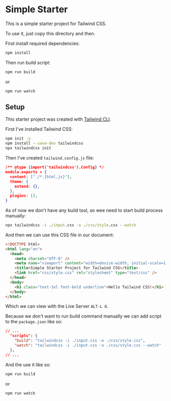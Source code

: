 # Simple Starter

This is a simple starter project for Tailwind CSS.

To use it, just copy this directory and then.

First install required dependencies:

```cmd
npm install
```

Then run build script:

```cmd
npm run build
```

or

```cmd
npm run watch
```

## Setup

This starter project was created with [Tailwind CLI](https://tailwindcss.com/docs/installation).

First I've installed Tailwind CSS:

```cmd
npm init -y
npm install --save-dev tailwindcss
npx tailwindcss init
```

Then I've created `tailwind.config.js` file:

```json
/** @type {import('tailwindcss').Config} */
module.exports = {
  content: ["./*.{html,js}"],
  theme: {
    extend: {},
  },
  plugins: [],
}
```

As of now we don't have any build tool, so wee need to start build process manually:

```cmd
npx tailwindcss -i ./input.css -o ./css/style.css --watch
```

And then we can use this CSS file in our document:

```html
<!DOCTYPE html>
<html lang="en">
  <head>
    <meta charset="UTF-8" />
    <meta name="viewport" content="width=device-width, initial-scale=1.0" />
    <title>Simple Starter Project for Tailwind CSS</title>
    <link href="css/style.css" rel="stylesheet" type="text/css" />
  </head>
  <body>
    <h1 class="text-3xl font-bold underline">Hello Tailwind CSS!</h1>
  </body>
</html>
```

Which we can view with the Live Server `ALT-L O`.

Because we don't want to run build command manually we can add script to the `package.json` like so:

```json
// ...
  "scripts": {
    "build": "tailwindcss -i ./input.css -o ./css/style.css",
    "watch": "tailwindcss -i ./input.css -o ./css/style.css --watch"
  },
// ...
```

And the use it like so:

```cmd
npm run build
```

or

```cmd
npm run watch
```
